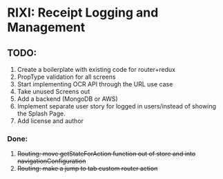 RIXI: Receipt Logging and Management
======

## TODO:
1. Create a boilerplate with existing code for router+redux
2. PropType validation for all screens
3. Start implementing OCR API through the URL use case
4. Take unused Screens out
5. Add a backend (MongoDB or AWS)
50. Implement separate user story for logged in users/instead of showing the Splash Page.
100. Add license and author

### Done:
1. ~~Routing: move getStateForAction function out of store and into navigationConfiguration~~
2. ~~Routing: make a jump to tab custom router action~~
